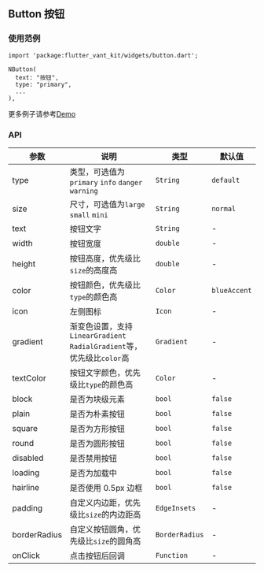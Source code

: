 ## Button 按钮

### 使用范例

```
import 'package:flutter_vant_kit/widgets/button.dart';

NButton(
  text: "按钮",
  type: "primary",
  ...
),
```

更多例子请参考[Demo](../lib/routes/demoButton.dart)

### API

| 参数  | 说明  | 类型  | 默认值  |
| ------------ | ------------ | ------------ | ------------ |
| type | 类型，可选值为`primary` `info` `danger` `warning` | `String` | `default` |
| size | 尺寸，可选值为`large` `small` `mini` | `String` | `normal` |
| text | 按钮文字 | `String` | - |
| width | 按钮宽度 | `double` | - |
| height | 按钮高度，优先级比`size`的高度高 | `double` | - |
| color | 按钮颜色，优先级比`type`的颜色高 | `Color` | `blueAccent` |
| icon | 左侧图标 | `Icon` | - |
| gradient | 渐变色设置，支持`LinearGradient` `RadialGradient`等，优先级比`color`高 | `Gradient` | - |
| textColor | 按钮文字颜色，优先级比`type`的颜色高 | `Color` | - |
| block | 是否为块级元素 | `bool` | `false` |
| plain | 是否为朴素按钮 | `bool` | `false` |
| square | 是否为方形按钮 | `bool` | `false` |
| round | 是否为圆形按钮 | `bool` | `false` |
| disabled | 是否禁用按钮 | `bool` | `false` |
| loading | 是否为加载中 | `bool` | `false` |
| hairline | 是否使用 0.5px 边框 | `bool` | `false` |
| padding | 自定义内边距，优先级比`size`的内边距高 | `EdgeInsets` | - |
| borderRadius | 自定义按钮圆角，优先级比`size`的圆角高 | `BorderRadius` | - |
| onClick | 点击按钮后回调 | `Function` | - |
